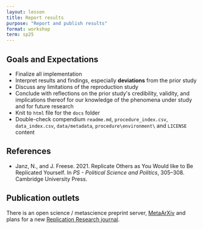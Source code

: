 ```yaml
---
layout: lesson
title: Report results
purpose: "Report and publish results"
format: workshop
term: sp25
---
```


## Goals and Expectations

- Finalize all implementation
- Interpret results and findings, especially **deviations** from the prior study
- Discuss any limitations of the reproduction study
- Conclude with reflections on the prior study's credibility, validity, and implications thereof for our knowledge of the phenomena under study and for future research
- Knit to `html` file for the `docs` folder
- Double-check compendium `readme.md`, `procedure_index.csv`, `data_index.csv`, `data/metadata`, `procedure\environment\` and `LICENSE` content

## References

- Janz, N., and J. Freese. 2021. Replicate Others as You Would like to Be Replicated Yourself. In *PS - Political Science and Politics*, 305–308. Cambridge University Press.

## Publication outlets

There is an open science / metascience preprint server, [MetaArXiv](https://osf.io/preprints/metaarxiv) and plans for a new [Replication Research journal](https://lukasroeseler.github.io/replicationresearch_mockup/about.html). 